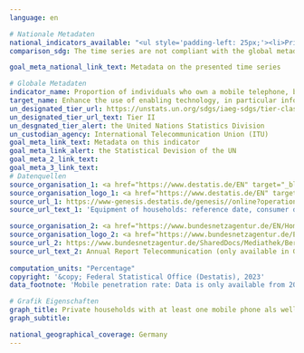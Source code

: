 ```yaml
---
language: en    

# Nationale Metadaten    
national_indicators_available: "<ul style='padding-left: 25px;'><li>Private households with at least one mobile phone</li> <li> Mobile penetration rate</li></ul>"    
comparison_sdg: The time series are not compliant with the global metadata, but provide additional information.    

goal_meta_national_link_text: Metadata on the presented time series    

# Globale Metadaten    
indicator_name: Proportion of individuals who own a mobile telephone, by sex    
target_name: Enhance the use of enabling technology, in particular information and communications technology, to promote the empowerment of women    
un_designated_tier_url: https://unstats.un.org/sdgs/iaeg-sdgs/tier-classification/    
un_designated_tier_url_text: Tier II    
un_desgnated_tier_alert: the United Nations Statistics Division    
un_custodian_agency: International Telecommunication Union (ITU)    
goal_meta_link_text: Metadata on this indicator    
goal_meta_link_alert: the Statistical Devision of the UN    
goal_meta_2_link_text:     
goal_meta_3_link_text:         
# Datenquellen
source_organisation_1: <a href="https://www.destatis.de/EN" target="_blank"> Federal Statistical Office (Destatis) </a>
source_organisation_logo_1: <a href="https://www.destatis.de/EN" target="_blank"><img src="https://sdg-indikatoren.de/public/OrgImgEn/destatis.png" alt="Logo destatis" style="height:60px; width:148px"/></a>
source_url_1: https://www-genesis.destatis.de/genesis//online?operation=table&code=63111-0001&bypass=true&language=en
source_url_text_1: 'Equipment of households: reference date, consumer durables – GENESIS online 63111-0001'

source_organisation_2: <a href="https://www.bundesnetzagentur.de/EN/Home/home_node.html" target="_blank"> Bundesnetzagentur </a>
source_organisation_logo_2: <a href="https://www.bundesnetzagentur.de/EN/Home/home_node.html" target="_blank"><img src="https://sdg-indikatoren.de/public/OrgImgEn/bundesnetzagentur.png" alt="Logo bundesnetzagentur" style="height:60px; width:148px"/></a>
source_url_2: https://www.bundesnetzagentur.de/SharedDocs/Mediathek/Berichte/2023/JB_TK_2022.pdf
source_url_text_2: Annual Report Telecommunication (only available in German)
    
computation_units: "Percentage"    
copyright: '&copy; Federal Statistical Office (Destatis), 2023'    
data_footnote: 'Mobile penetration rate: Data is only available from 2012.'    

# Grafik Eigenschaften    
graph_title: Private households with at least one mobile phone als well as mobile penetration rate
graph_subtitle:     

national_geographical_coverage: Germany    
---
```


<span></span>